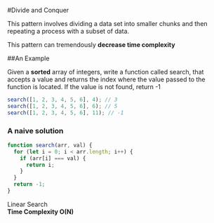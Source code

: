 #Divide and Conquer

This pattern involves dividing a data set into smaller chunks and then repeating a process with a subset of data.

This pattern can tremendously **decrease time complexity**

##An Example

Given a **sorted** array of integers, write a function called search, that accepts a value and returns the index where the value passed to the function is located. If the value is not found, return -1

```javascript
search([1, 2, 3, 4, 5, 6], 4); // 3
search([1, 2, 3, 4, 5, 6], 6); // 5
search([1, 2, 3, 4, 5, 6], 11); // -1
```

### A naive solution

```javascript
function search(arr, val) {
  for (let i = 0; i < arr.length; i++) {
    if (arr[i] === val) {
      return i;
    }
  }
  return -1;
}
```

Linear Search  
**Time Complexity O(N)**
